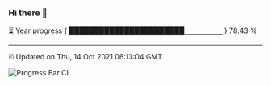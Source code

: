 ### Hi there 👋

⏳ Year progress { ███████████████████████▁▁▁▁▁▁▁ } 78.43 %

---

⏰ Updated on Thu, 14 Oct 2021 06:13:04 GMT

![Progress Bar CI](https://github.com/liununu/liununu/workflows/Progress%20Bar%20CI/badge.svg)
